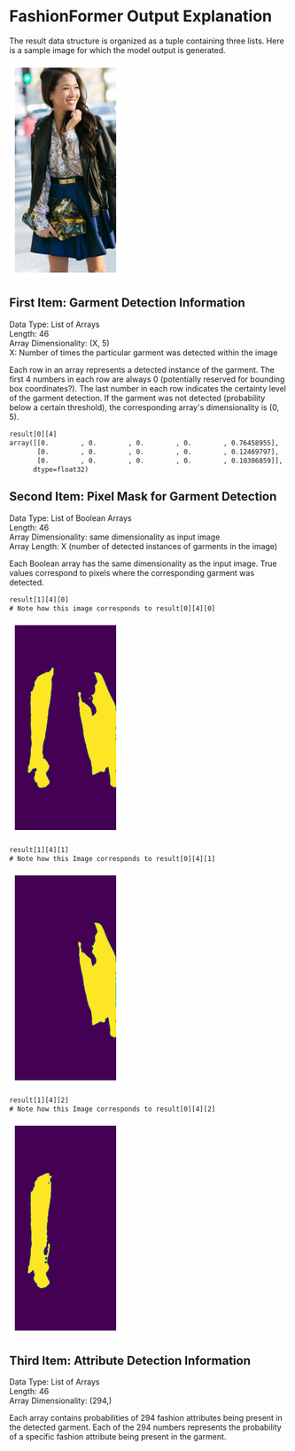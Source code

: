 # FashionFormer Output Explanation
The result data structure is organized as a tuple containing three lists.
Here is a sample image for which the model output is generated. 

![sample image](figs/sample_image.png?raw=true) 


## First Item: Garment Detection Information
Data Type: List of Arrays  
Length: 46  
Array Dimensionality: (X, 5)  
X: Number of times the particular garment was detected within the image

Each row in an array represents a detected instance of the garment.
The first 4 numbers in each row are always 0 (potentially reserved for bounding box coordinates?).
The last number in each row indicates the certainty level of the garment detection.
If the garment was not detected (probability below a certain threshold), the corresponding array's dimensionality is (0, 5).

```
result[0][4]
array([[0.        , 0.        , 0.        , 0.        , 0.76458955],
       [0.        , 0.        , 0.        , 0.        , 0.12469797],
       [0.        , 0.        , 0.        , 0.        , 0.10306859]],
      dtype=float32)
```

## Second Item: Pixel Mask for Garment Detection
Data Type: List of Boolean Arrays  
Length: 46  
Array Dimensionality: same dimensionality as input image  
Array Length: X (number of detected instances of garments in the image)  

Each Boolean array has the same dimensionality as the input image.
True values correspond to pixels where the corresponding garment was detected.

```
result[1][4][0]
# Note how this image corresponds to result[0][4][0]
```
![Alt text](figs/sample_mask_1.png?raw=true)  

```
result[1][4][1]
# Note how this Image corresponds to result[0][4][1]
```
![Alt text](figs/sample_mask_2.png?raw=true)  

```
result[1][4][2]
# Note how this Image corresponds to result[0][4][2]
```
![Alt text](figs/sample_mask_3.png?raw=true)  


## Third Item: Attribute Detection Information
Data Type: List of Arrays  
Length: 46  
Array Dimensionality: (294,)  

Each array contains probabilities of 294 fashion attributes being present in the detected garment.
Each of the 294 numbers represents the probability of a specific fashion attribute being present in the garment.

